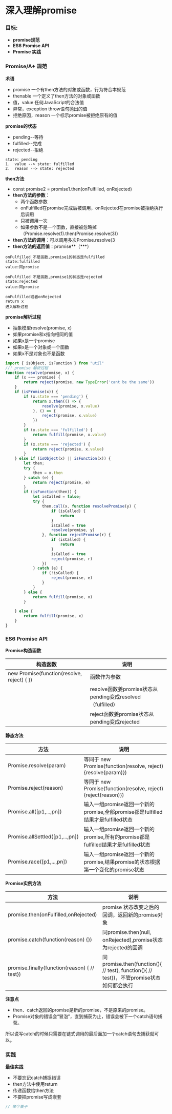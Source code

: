 # 深入理解promise

### 目标:

+ **promise规范**
+ **ES6 Promise API**
+ **Promise 实践**



### Promise/A+ 规范

**术语**

+ promise	一个有then方法的对象或函数，行为符合本规范
+ thenable  一个定义了then方法的对象或函数
+ 值，value  任何JavaScript的合法值
+ 异常，exception  throw语句抛出的值
+ 拒绝原因，reason  一个标示promise被拒绝原有的值



**promise的状态**

+ pending--等待
+ fulfilled--完成
+ rejected--拒绝

```
state: pending
1.	value --> state: fulfilled
2.	reason --> state: rejected
```

**then方法**

+ const  promise2 = promise1.then(onFulfilled, onRejected)
+ **then方法的参数**：
  + 两个函数参数
  + onFulfilled在promise完成后被调用，onRejected在promise被拒绝执行后调用
  + 只被调用一次
  + 如果参数不是一个函数，直接被忽略掉（Promise.resolve(1).then(Promise.resolve(3)）
+ **then方法的调用**：可以调用多次Promise.resolve(3
+ **then方法的返回值**：promise**（***）

```
onFulfilled 不是函数,promise1的状态是fulfilled
state:fulfilled
value:同promise

onFulfilled 不是函数,promise1的状态是rejected
state:rejected
value:同promise

onFulfilled或者onRejected
return x
进入解析过程

```

**promise解析过程**

+ 抽象模型resolve(promise, x)
+ 如果promise和x指向相同的值
+ 如果x是一个promise
+ 如果x是一个对象或一个函数
+ 如果x不是对象也不是函数

```js
import { isObject, isFunction } from "util"
//! promise 解析过程
function resolve(promise, x) {
    if (x === promise) {
        return reject(promise, new TypeError('cant be the same'))
    }
    if (isPromise(x)) {
        if (x.state === 'pending') {
            return x.then(() => {
                resolve(promise, x.value)
            }, () => {
                reject(promise, x.value)
            })
        }
        if (x.state === 'fulfilled') {
            return fulfill(promise, x.value)
        }
        if (x.state === 'rejected') {
            return reject(promise, x.value)
        }
    } else if (isObject(x) || isFunction(x)) {
        let then;
        try {
            then = x.then
        } catch (e) {
            return reject(promise, e)
        }
        if (isFunction(then)) {
            let isCalled = false;
            try {
                then.call(x, function resolvePromise(y) {
                    if (isCalled) {
                        return 
                    }
                    isCalled = true
                    resolve(promise, y)
                }, function rejectPromise(r) {
                    if (isCalled) {
                        return
                    }
                    isCalled = true
                    reject(promise, r)
                })
            } catch (e) {
                if (!isCalled) {
                    reject(promise, e)
                }
            }
        } else {
            return fulfill(promise, x)
        }
    
    } else {
        return fulfill(promise, x)
    }
}
```



### ES6 Promise API



**Promise构造函数**

| 构造函数                                   | 说明                                                       |
| ------------------------------------------ | ---------------------------------------------------------- |
| new Promise(function(resolve, reject) { }) | 函数作为参数                                               |
|                                            | resolve函数姜promise状态从pending变成resolved（fulfilled） |
|                                            | reject函数姜promise状态从pending变成rejected               |

**静态方法**

| 方法                            | 说明                                                         |
| ------------------------------- | ------------------------------------------------------------ |
| Promise.resolve(param)          | 等同于  new Promise(function(resolve, reject){resolve(param)}) |
| Promise.reject(reason)          | 等同于  new Promise(function(resolve, reject){reject(reason)}) |
| Promise.all([p1,...,pn])        | 输入一组promise返回一个新的promise,全部promise都是fulfilled结果才是fulfilled状态 |
| Promise.allSettled([p1,...,pn]) | 输入一组promise返回一个新的promise,所有的promise都是fulfilled结果才是fulfilled状态 |
| Promise.race([p1,...,pn])       | 输入一组promise返回一个新的promise,结果promise的状态根据第一个变化的promise状态 |

**Promise实例方法**

| 方法                                             | 说明                                                         |
| ------------------------------------------------ | ------------------------------------------------------------ |
| promise.then(onFulfilled,onRejected)             | promise 状态改变之后的回调，返回新的promise对象              |
| promise.catch(function(reason) {})               | 同promise.then(null, onRejected),promise状态为rejected的回调 |
| promise.finally(function(reason) {     // test}) | 同promise.then(function(){ // test}, function(){ // test})，不管promise状态如何都会执行 |

**注意点**

+ then、catch返回的promise是新的promise，不是原来的promise。
+ Promise对象的错误会“冒泡”，直到捕获为止，错误会被下一个catch语句捕获。

所以说写catch的时候只需要在链式调用的最后面加一个catch语句去捕获就可以。



### 实践

**最佳实践**

+ 不要忘记catch捕捉错误
+ then方法中使用return
+ 传递函数给then方法
+ 不要把promise写成嵌套

```js
// 举个栗子

```

